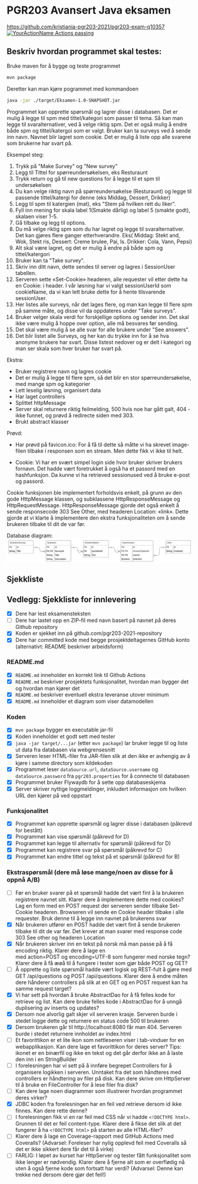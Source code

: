 # PGR203 Avansert Java eksamen
https://github.com/kristiania-pgr203-2021/pgr203-exam-q10357
[![YourActionName Actions passing](https://github.com/kristiania-pgr203-2021/pgr203-exam-q10357/workflows/JDBC/badge.svg)](https://github.com/kristiania-pgr203-2021/pgr203-exam-q10357/actions)

## Beskriv hvordan programmet skal testes:

Bruke maven for å bygge og teste programmet
```bash
mvn package
```

Deretter kan man kjøre pogrammet med kommandoen
```bash
java -jar ./target/Eksamen-1.0-SNAPSHOT.jar
```
Programmet kan opprette spørsmål og lagrer disse i databasen. Det er mulig å legge til spm med tittel/kategori som passer til tema. Så kan man legge til svaralternativer, ved å velge riktig spm. 
Det er også mulig å endre både spm og tittel/katergoi som er valgt. Bruker kan ta surveys ved å sende inn navn. Navnet blir lagret som cookie. 
Det er mulig å liste opp alle svarene som brukerne har svart på. 

Eksempel steg:
1. Trykk på "Make Survey" og "New survey"
2. Legg til Tittel for spørreundersøkelsen, eks Resturaunt
3. Trykk return og gå til new questions for å legge til et spm til undersøkelsen
4. Du kan velge riktig navn på spørreundersøkelse (Resturaunt) og legge til passende tittel/katergi for denne (eks Middag, Dessert, Drikker)
5. Legg til spm til katergien (mat), eks "Stem på hvilken rett du liker".
6. Fyll inn mening for skala label 1(Smakte dårlig) og label 5 (smakte godt), skalaen viser 1-5.
7. Gå tilbake og legg til options.
8. Du må velge riktig spm som du har lagret og legge til svaralternativer. Det kan gjøres flere ganger etterhverandre. Eks( Middag: Stekt and, Wok, Stekt ris, Dessert: Creme brulee, Pai, Is. Drikker: Cola, Vann, Pepsi)
9. Alt skal være lagret, og det er mulig å endre på både spm og tittel/katergori
10. Bruker kan ta "Take survey".
11. Skriv inn ditt navn, dette sendes til server og lagres i SessionUser tabellen.
12. Serveren sette «Set-Cookie» headeren, alle requester vil etter dette ha en Cookie: i header. I vår løsning har vi valgt sessionUserId som cookieName, da vi kan lett bruke dette for å hente tilsvarende sessionUser.
13. Her listes alle surveys, når det lages flere, og man kan legge til flere spm på samme måte, og disse vil da oppdateres under "Take surveys".
14. Bruker velger skala verdi for forskjellige options og sender inn. Det skal ikke være mulig å hoppe over option, alle må besvares før sending.
15. Det skal være mulig å se alle svar for alle brukere under "See answers".
16. Det blir listet alle Surveys, og her kan du trykke inn for å se hva anonyme brukere har svart. Disse listest nedover og er delt i kategori og man ser skala som hver bruker har svart på.

Ekstra:
* Bruker registrere navn og lagres cookie
* Det er mulig å legge til flere spm, så det blir en stor spørreundersøkelse, med mange spm og kategorier
* Lett leselig løsning, organisert data
* Har laget controllers
* Splittet httpMessage
* Server skal returnere riktig feilmelding, 500 hvis noe har gått galt, 404 - ikke funnet, og prøvd å redirecte siden med 303.
* Brukt abstract klasser


Prøvd:
* Har prøvd på favicon.ico:
For å få til dette så måtte vi ha skrevet image-filen tilbake i responsen som en stream. Men dette fikk vi ikke til helt.

* Cookie:
Vi har en svært simpel login side hvor bruker skriver brukers fornavn. Det hadde vært foretrukket å også ha et passord med en hashfunksjon. Da kunne vi ha retrieved sessionused ved å bruke e-post og passord.

Cookie funksjonen ble implementert forholdsvis enkelt, på grunn av den gode HttpMessage klassen, og subklassene HttpResponseMessage og HttpRequestMessage. HttpResponseMessage gjorde det også enkelt å sende responsecode 303 See Other, med headeren Location: «link».
Dette gjorde at vi klarte å implementere den ekstra funksjonaliteten om å sende brukeren tilbake til dit de var før.

Database diagram:
![database_diagram](./database_diagram.svg)

## Sjekkliste

## Vedlegg: Sjekkliste for innlevering

* [x] Dere har lest eksamensteksten
* [ ] Dere har lastet opp en ZIP-fil med navn basert på navnet på deres Github repository
* [x] Koden er sjekket inn på github.com/pgr203-2021-repository
* [x] Dere har committed kode med begge prosjektdeltagernes GitHub konto (alternativt: README beskriver arbeidsform)

### README.md

* [x] `README.md` inneholder en korrekt link til Github Actions
* [x] `README.md` beskriver prosjektets funksjonalitet, hvordan man bygger det og hvordan man kjører det
* [x] `README.md` beskriver eventuell ekstra leveranse utover minimum
* [x] `README.md` inneholder et diagram som viser datamodellen

### Koden

* [x] `mvn package` bygger en executable jar-fil
* [x] Koden inneholder et godt sett med tester
* [x] `java -jar target/...jar` (etter `mvn package`) lar bruker legge til og liste ut data fra databasen via webgrensesnitt
* [x] Serveren leser HTML-filer fra JAR-filen slik at den ikke er avhengig av å kjøre i samme directory som kildekoden
* [x] Programmet leser `dataSource.url`, `dataSource.username` og `dataSource.password` fra `pgr203.properties` for å connecte til databasen
* [x] Programmet bruker Flywaydb for å sette opp databaseskjema
* [x] Server skriver nyttige loggmeldinger, inkludert informasjon om hvilken URL den kjører på ved oppstart

### Funksjonalitet

* [x] Programmet kan opprette spørsmål og lagrer disse i databasen (påkrevd for bestått)
* [x] Programmet kan vise spørsmål (påkrevd for D)
* [x] Programmet kan legge til alternativ for spørsmål (påkrevd for D)
* [x] Programmet kan registrere svar på spørsmål (påkrevd for C)
* [x] Programmet kan endre tittel og tekst på et spørsmål (påkrevd for B)

### Ekstraspørsmål (dere må løse mange/noen av disse for å oppnå A/B)

* [ ] Før en bruker svarer på et spørsmål hadde det vært fint å la brukeren registrere navnet sitt. Klarer dere å implementere dette med cookies? Lag en form med en POST request der serveren sender tilbake Set-Cookie headeren. Browseren vil sende en Cookie header tilbake i alle requester. Bruk denne til å legge inn navnet på brukerens svar
* [x] Når brukeren utfører en POST hadde det vært fint å sende brukeren tilbake til dit de var før. Det krever at man svarer med response code 303 See other og headeren Location
* [x] Når brukeren skriver inn en tekst på norsk må man passe på å få encoding riktig. Klarer dere å lage en <form> med action=POST og encoding=UTF-8 som fungerer med norske tegn? Klarer dere å få æøå til å fungere i tester som gjør både POST og GET?
* [ ] Å opprette og liste spørsmål hadde vært logisk og REST-fult å gjøre med GET /api/questions og POST /api/questions. Klarer dere å endre måten dere hånderer controllers på slik at en GET og en POST request kan ha samme request target?
* [x] Vi har sett på hvordan å bruke AbstractDao for å få felles kode for retrieve og list. Kan dere bruke felles kode i AbstractDao for å unngå duplisering av inserts og updates?
* [x] Dersom noe alvorlig galt skjer vil serveren krasje. Serveren burde i stedet logge dette og returnere en status code 500 til brukeren
* [x] Dersom brukeren går til http://localhost:8080 får man 404. Serveren burde i stedet returnere innholdet av index.html
* [ ] Et favorittikon er et lite ikon som nettleseren viser i tab-vinduer for en webapplikasjon. Kan dere lage et favorittikon for deres server? Tips: ikonet er en binærfil og ikke en tekst og det går derfor ikke an å laste den inn i en StringBuilder
* [ ] I forelesningen har vi sett på å innføre begrepet Controllers for å organisere logikken i serveren. Unntaket fra det som håndteres med controllers er håndtering av filer på disk. Kan dere skrive om HttpServer til å bruke en FileController for å lese filer fra disk?
* [ ] Kan dere lage noen diagrammer som illustrerer hvordan programmet deres virker? 
* [x] JDBC koden fra forelesningen har en feil ved retrieve dersom id ikke finnes. Kan dere rette denne?
* [ ] I forelesningen fikk vi en rar feil med CSS når vi hadde `<!DOCTYPE html>`. Grunnen til det er feil content-type. Klarer dere å fikse det slik at det fungerer å ha `<!DOCTYPE html>` på starten av alle HTML-filer?
* [ ] Klarer dere å lage en Coverage-rapport med GitHub Actions med Coveralls? (Advarsel: Foreleser har nylig opplevd feil med Coveralls så det er ikke sikkert dere får det til å virke)
* [ ] FARLIG: I løpet av kurset har HttpServer og tester fått funksjonalitet som ikke lenger er nødvendig. Klarer dere å fjerne alt som er overflødig nå uten å også fjerne kode som fortsatt har verdi? (Advarsel: Denne kan trekke ned dersom dere gjør det feil!)